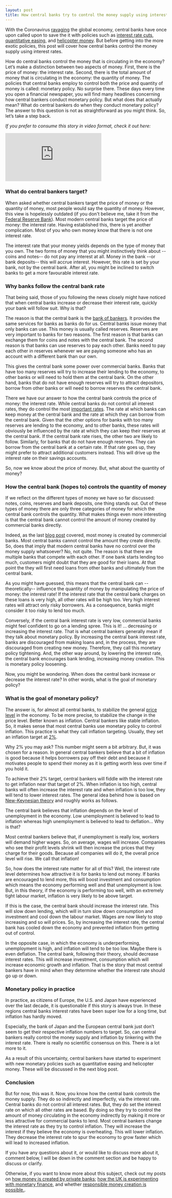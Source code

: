 ```yaml
---
layout: post
title: How central banks try to control the money supply using interest rates
---
```


With the Coronavirus [ravaging](https://www.imf.org/en/News/Articles/2020/03/23/pr2098-imf-managing-director-statement-following-a-g20-ministerial-call-on-the-coronavirus-emergency) the global economy, central banks have once upon called upon to save the it with policies such as [interest rate cuts](https://www.bloomberg.com/news/articles/2020-03-19/boe-cuts-rate-in-second-emergency-move-to-combat-virus-shock), [quantitative easing](https://www.cnbc.com/2020/03/16/even-after-return-to-qe-infinity-the-federal-reserve-has-some-more-work-to-do.html), and [helicopter money](https://www.afr.com/policy/economy/helicopter-money-is-coming-20200401-p54fyf). But before getting into the more exotic policies, this post will cover how central banks control the money supply using interest rates.

How do central banks control the money that is circulating in the economy? Let’s make a distinction between two aspects of money. First, there is the price of money: the interest rate. Second, there is the total amount of money that is circulating in the economy: the quantity of money. The policies that central banks employ to control both the price and quantity of money is called: monetary policy. No surprise there. These days every time you open a financial newspaper, you will find many headlines concerning how central bankers conduct monetary policy. But what does that actually mean? What do central bankers do when they conduct monetary policy? The answer to this question is not as straightforward as you might think. So, let’s take a step back.

*If you prefer to consume this story in video format, check it out here:*

<div class="video-container">
  <iframe src="https://www.youtube.com/embed/Tu7G4btt4WU" frameborder="0" allow="accelerometer; autoplay; encrypted-media; gyroscope; picture-in-picture" allowfullscreen></iframe>
</div>

### What do central bankers target?

When asked whether central bankers target the price of money or the quantity of money, most people would say the quantity of money. However, this view is hopelessly outdated (if you don't believe me, take it from the [Federal Reserve Bank](https://fredblog.stlouisfed.org/2019/06/fixing-the-textbook-lag-with-fred-part-i/)). Most modern central banks target the price of money: the interest rate. Having established this, there is yet another complication. Most of you who own money know that there is not one interest rate.

The interest rate that your money yields depends on the type of money that you own. The two forms of money that you might instinctively think about --coins and notes-- do not pay any interest at all. Money in the bank --or bank deposits-- this will accrue interest. However, this rate is set by your bank, not by the central bank. After all, you might be inclined to switch banks to get a more favourable interest rate.

### Why banks follow the central bank rate

That being said, those of you following the news closely might have noticed that when central banks increase or decrease their interest rate, quickly your bank will follow suit. Why is that?

The reason is that the central bank is the [bank of bankers](https://www.nbb.be/en/faq/central-bank-bankers-bank-how-does-work). It provides the same services for banks as banks do for us. Central banks issue money that only banks can use. This money is usually called reserves. Reserves are very important to banks for two reasons. The first reason is that banks can exchange them for coins and notes with the central bank. The second reason is that banks can use reserves to pay each other. Banks need to pay each other in reserves whenever we are paying someone who has an account with a different bank than our own.

This gives the central bank some power over commercial banks. Banks that have too many reserves will try to increase their lending to the economy, to other banks or will need to hold them at the central bank. On the other hand, banks that do not have enough reserves will try to attract depositors, borrow from other banks or will need to borrow reserves the central bank.

There we have our answer to how the central bank controls the price of money: the interest rate. While central banks do not control all interest rates, they do control the most [important rates](https://libertystreeteconomics.newyorkfed.org/2012/04/corridors-and-floors-in-monetary-policy.html). The rate at which banks can keep money at the central bank and the rate at which they can borrow from the central bank. Given that the other options for banks with too many reserves are lending to the economy, and to other banks, these rates will obviously be influenced by the rate at which they can keep their reserves at the central bank. If the central bank rate rises, the other two are likely to follow. Similarly, for banks that do not have enough reserves. They can borrow from the central bank at a certain rate. If that rate goes up, they might prefer to attract additional customers instead. This will drive up the interest rate on their savings accounts.

So, now we know about the price of money. But, what about the quantity of money?

### How the central bank (hopes to) controls the quantity of money
If we reflect on the different types of money we have so far discussed: notes, coins, reserves and bank deposits, one thing stands out. Out of these types of money there are only three categories of money for which the central bank controls the quantity. What makes things even more interesting is that the central bank cannot control the amount of money created by commercial banks directly.

Indeed, as the last [blog post](http://www.moneymacro.rocks/2020-03-28-banks-make-money/) covered, most money is created by commercial banks. Most central banks cannot control the amount they create directly. So, does that imply that modern central banks have no control over the money supply whatsoever? No, not quite. The reason is that there are multiple banks that compete with each other. If one bank starts lending too much, customers might doubt that they are good for their loans. At that point the they will first need loans from other banks and ultimately from the central bank.

As you might have guessed, this means that the central bank can --theoretically-- influence the quantity of money by manipulating the price of money: the interest rate! If the interest rate that the central bank charges on these loans is very high, all other rates will be high too. Very high interest rates will attract only risky borrowers. As a consequence, banks might consider it too risky to lend too much.

Conversely, if the central bank interest rate is very low, commercial banks might feel confident to go on a lending spree.
This is it! … decreasing or increasing the interest rate. That is what central bankers generally mean if they talk about monetary policy. By increasing the central bank interest rate, banks are discouraged from making loans and, in the process, they are discouraged from creating new money. Therefore, they call this monetary policy tightening. And, the other way around, by lowering the interest rate, the central bank encourages bank lending, increasing money creation. This is monetary policy loosening.  

Now, you might be wondering. When does the central bank increase or decrease the interest rate? In other words, what is the goal of monetary policy?

### What is the goal of monetary policy?

The answer is, for almost all central banks, to stabilize the general [price level](https://www.resbank.co.za/MonetaryPolicy/Pages/MonetaryPolicy-Home.aspx) in the economy. To be more precise, to stabilize the change in the price level. Better known as inflation. Central bankers like stable inflation. So, it makes sense that most central banks use monetary policy to control inflation. This practice is what they call inflation targeting. Usually, they set an inflation target at [2%](https://www.ecb.europa.eu/mopo/intro/html/index.en.html).

Why 2% you may ask? This number might seem a bit arbitrary. But, it was chosen for a reason. In general central bankers believe that a bit of inflation is good because it helps borrowers pay off their debt and because it motivates people to spend their money as it is getting worth less over time if you hold it.

To achieve their 2% target, central bankers will fiddle with the interest rate to get inflation near that target of 2%. When inflation is too high, central banks will often increase the interest rate and when inflation is too low, they will tend to lower interest rates. The general idea behind how is based on [New-Keynesian theory](https://www.forbes.com/sites/jonhartley/2014/08/18/after-new-keynesian-economics/#3b9062604515) and roughly works as follows.

The central bank believes that inflation depends on the level of unemployment in the economy. Low unemployment is believed to lead to inflation whereas high unemployment is believed to lead to deflation... Why is that?

Most central bankers believe that, if unemployment is really low, workers will demand higher wages. So, on average, wages will increase. Companies who see their profit levels shrink will then increase the prices that they charge for their goods. Because all companies will do it, the overall price level will rise. We call that inflation!

So, how does the interest rate matter for all of this? Well, the interest rate level determines how attractive it is for banks to lend out money. If banks are encouraged to lend more, this will boost investment and consumption which means the economy performing well and that unemployment is low. But, in this theory, if the economy is performing too well, with an extremely tight labour market, inflation is very likely to be above target.

If this is the case, the central bank should increase the interest rate. This will slow down lending, which will in turn slow down consumption and investment and cool down the labour market. Wages are now likely to stop increasing and so will prices. So, by increasing the interest rate, the central bank has cooled down the economy and prevented inflation from getting out of control.

In the opposite case, in which the economy is underperforming, unemployment is high, and inflation will tend to be too low. Maybe there is even deflation. The central bank, following their theory, should decrease interest rates. This will increase investment, consumption which will increase economic growth and inflation. That is the story that most central bankers have in mind when they determine whether the interest rate should go up or down.

### Monetary policy in practice

In practice, as citizens of Europe, the U.S. and Japan have experienced over the last decade, it is questionable if this story is always true. In these regions central banks interest rates have been super low for a long time, but inflation has hardly moved.

Especially, the bank of Japan and the European central bank just don’t seem to get their respective inflation numbers to target.
So, can central bankers really control the money supply and inflation by tinkering with the interest rate. There is really no scientific consensus on this. There is a lot more to it.

As a result of this uncertainty, central bankers have started to experiment with new monetary policies such as quantitative easing and helicopter money. These will be discussed in the next blog post.

### Conclusion

But for now, this was it. Now, you know how the central bank controls the money supply. They do so indirectly and imperfectly, via the interest rate. Central banks do not control all interest rates. But, they do set the interest rate on which all other rates are based. By doing so they try to control the amount of money circulating in the economy indirectly by making it more or less attractive for commercial banks to lend. Most central bankers change the interest rate as they try to control inflation. They will increase the interest if they believe the economy is overheating. This will lower inflation. They decrease the interest rate to spur the economy to grow faster which will lead to increased inflation.

If you have any questions about it, or would like to discuss more about it, comment below, I will be down in the comment section and be happy to discuss or clarify.

Otherwise, if you want to know more about this subject, check out my posts on [how money is created by private banks](http://www.moneymacro.rocks/2020-03-28-banks-make-money/); [how the UK is experimenting with monetary finance](http://www.moneymacro.rocks/2020-04-12-monetary-finance/), and whether [responsible money creation is possible.](http://www.moneymacro.rocks/2020-10-19-money-printing/).
